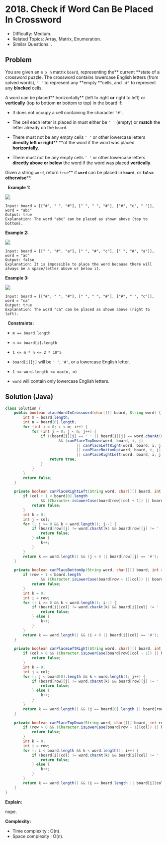 # 2018. Check if Word Can Be Placed In Crossword

- Difficulty: Medium.
- Related Topics: Array, Matrix, Enumeration.
- Similar Questions: .

## Problem

You are given an ```m x n``` matrix ```board```, representing the** current **state of a crossword puzzle. The crossword contains lowercase English letters (from solved words), ```' '``` to represent any **empty **cells, and ```'#'``` to represent any **blocked** cells.

A word can be placed** horizontally** (left to right **or** right to left) or **vertically** (top to bottom **or** bottom to top) in the board if:


	
- It does not occupy a cell containing the character ```'#'```.
	
- The cell each letter is placed in must either be ```' '``` (empty) or **match** the letter already on the ```board```.
	
- There must not be any empty cells ```' '``` or other lowercase letters **directly left or right**** **of the word if the word was placed **horizontally**.
	
- There must not be any empty cells ```' '``` or other lowercase letters **directly above or below** the word if the word was placed **vertically**.


Given a string ```word```, return ```true```** if **```word```** can be placed in **```board```**, or **```false```** **otherwise****.

 
**Example 1:**

![](https://assets.leetcode.com/uploads/2021/10/04/crossword-ex1-1.png)

```
Input: board = [["#", " ", "#"], [" ", " ", "#"], ["#", "c", " "]], word = "abc"
Output: true
Explanation: The word "abc" can be placed as shown above (top to bottom).
```

**Example 2:**

![](https://assets.leetcode.com/uploads/2021/10/04/crossword-ex2-1.png)

```
Input: board = [[" ", "#", "a"], [" ", "#", "c"], [" ", "#", "a"]], word = "ac"
Output: false
Explanation: It is impossible to place the word because there will always be a space/letter above or below it.
```

**Example 3:**

![](https://assets.leetcode.com/uploads/2021/10/04/crossword-ex3-1.png)

```
Input: board = [["#", " ", "#"], [" ", " ", "#"], ["#", " ", "c"]], word = "ca"
Output: true
Explanation: The word "ca" can be placed as shown above (right to left). 
```

 
**Constraints:**


	
- ```m == board.length```
	
- ```n == board[i].length```
	
- ```1 <= m * n <= 2 * 10^5```
	
- ```board[i][j]``` will be ```' '```, ```'#'```, or a lowercase English letter.
	
- ```1 <= word.length <= max(m, n)```
	
- ```word``` will contain only lowercase English letters.



## Solution (Java)

```java
class Solution {
    public boolean placeWordInCrossword(char[][] board, String word) {
        int m = board.length;
        int n = board[0].length;
        for (int i = 0; i < m; i++) {
            for (int j = 0; j < n; j++) {
                if ((board[i][j] == ' ' || board[i][j] == word.charAt(0))
                        && (canPlaceTopDown(word, board, i, j)
                                || canPlaceLeftRight(word, board, i, j)
                                || canPlaceBottomUp(word, board, i, j)
                                || canPlaceRightLeft(word, board, i, j))) {
                    return true;
                }
            }
        }
        return false;
    }

    private boolean canPlaceRightLeft(String word, char[][] board, int row, int col) {
        if (col + 1 < board[0].length
                && (Character.isLowerCase(board[row][col + 1]) || board[row][col + 1] == ' ')) {
            return false;
        }
        int k = 0;
        int j = col;
        for (; j >= 0 && k < word.length(); j--) {
            if (board[row][j] != word.charAt(k) && board[row][j] != ' ') {
                return false;
            } else {
                k++;
            }
        }
        return k == word.length() && (j < 0 || board[row][j] == '#');
    }

    private boolean canPlaceBottomUp(String word, char[][] board, int row, int col) {
        if (row + 1 < board.length
                && (Character.isLowerCase(board[row + 1][col]) || board[row + 1][col] == ' ')) {
            return false;
        }
        int k = 0;
        int i = row;
        for (; i >= 0 && k < word.length(); i--) {
            if (board[i][col] != word.charAt(k) && board[i][col] != ' ') {
                return false;
            } else {
                k++;
            }
        }
        return k == word.length() && (i < 0 || board[i][col] == '#');
    }

    private boolean canPlaceLeftRight(String word, char[][] board, int row, int col) {
        if (col > 0 && (Character.isLowerCase(board[row][col - 1]) || board[row][col - 1] == ' ')) {
            return false;
        }
        int k = 0;
        int j = col;
        for (; j < board[0].length && k < word.length(); j++) {
            if (board[row][j] != word.charAt(k) && board[row][j] != ' ') {
                return false;
            } else {
                k++;
            }
        }
        return k == word.length() && (j == board[0].length || board[row][j] == '#');
    }

    private boolean canPlaceTopDown(String word, char[][] board, int row, int col) {
        if (row > 0 && (Character.isLowerCase(board[row - 1][col]) || board[row - 1][col] == ' ')) {
            return false;
        }
        int k = 0;
        int i = row;
        for (; i < board.length && k < word.length(); i++) {
            if (board[i][col] != word.charAt(k) && board[i][col] != ' ') {
                return false;
            } else {
                k++;
            }
        }
        return k == word.length() && (i == board.length || board[i][col] == '#');
    }
}
```

**Explain:**

nope.

**Complexity:**

* Time complexity : O(n).
* Space complexity : O(n).
